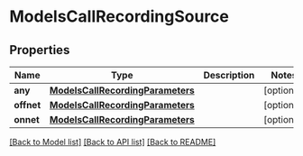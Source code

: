 # ModelsCallRecordingSource

## Properties
Name | Type | Description | Notes
------------ | ------------- | ------------- | -------------
**any** | [**ModelsCallRecordingParameters**](ModelsCallRecordingParameters.md) |  | [optional] 
**offnet** | [**ModelsCallRecordingParameters**](ModelsCallRecordingParameters.md) |  | [optional] 
**onnet** | [**ModelsCallRecordingParameters**](ModelsCallRecordingParameters.md) |  | [optional] 

[[Back to Model list]](../README.md#documentation-for-models) [[Back to API list]](../README.md#documentation-for-api-endpoints) [[Back to README]](../README.md)


